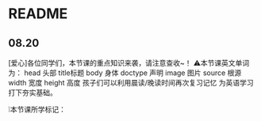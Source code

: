 # README

## 08.20

[爱心]各位同学们，本节课的重点知识来袭，请注意查收~！
⚠本节课英文单词为：
head 头部 title标题 
body 身体 doctype 声明
image 图片 source 根源 
width 宽度 height 高度
孩子们可以利用晨读/晚读时间再次复习记忆
为英语学习打下夯实基础。

❕本节课所学标记：
<html> <head> <body> <title> <meta> <img>
❕本节课所学编程知识：
网页模板，设置编码格式<meta /> 单标记和双标记，注释的写法
网页中添加图片，标记属性，样式属性，路径

## 10.06

[爱心]各位同学们，本节课的重点知识来袭，请注意查收~！
❕本节课英文单词为：
left 左 right 右
top 顶部 bottom底部
cover遮盖 contain 包含
border边界 content内容
padding填充 margin边缘
❕本节课所学编程知识：
属性 target、background-size属性
知识点设置图片超链接、为背景图片设置大小
❕
盒子模型、调试工具相关操作
padding属性 margin 属性
padding复合属性 margin复合属性

## 10.15

[爱心]各位同学们，本节课的重点知识来袭，请注意查收~！
⚠本节课英文单词为：
border 边框 groove凹槽
dot圆点 dashed虚线
孩子们可以利用晨读/晚读时间再次复习记忆
为英语学习打下夯实基础。

⚠属性：
border属性 border-left属性
border-top属性 border-right属性
border-bottom属性
⚠本节课所学编程知识：
为元素的边框添加边框并设置样式

## 10.22

[爱心]各位同学们，本节课的重点知识来袭，请注意查收~！
⚠本节课英文单词为：
block（块) inline(排成行的 ) display(显示)
孩子们可以利用晨读/晚读时间再次复习记忆
为英语学习打下夯实基础。
⚠本节课所学编程知识：
❕行元素 块元素  两者的转换关系

## 10.29

[爱心]各位同学们，本节课的重点知识来袭，请注意查收~！
⚠本节课英文单词为：
content（内容) float(浮动 )
孩子们可以利用晨读/晚读时间再次复习记忆
为英语学习打下夯实基础。
⚠本节课所学编程知识：
❕float 浮动效果


